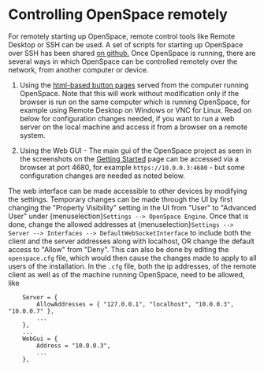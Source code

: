 # Controlling OpenSpace remotely

For remotely starting up OpenSpace, remote control tools like Remote Desktop or SSH can be used. A set of scripts for starting up OpenSpace 
over SSH has been shared [on github.](https://gist.github.com/curiousercreative/84d70417bbbb183bf68043b8b1127d65)
Once OpenSpace is running, there are several ways in which OpenSpace can be controlled remotely over the network, from another computer or device.

1. Using the [html-based button pages](/how-to/html-controls-setup/) served from the computer running OpenSpace. 
Note that this will work without modification only if the browser is run on the same computer which is running OpenSpace, 
for example using Remote Desktop on Windows or VNC for Linux. 
Read on below for configuration changes needed, if you want to run a web server on the local machine and access it from a browser on a remote system. 
   
2. Using the Web GUI - The main gui of the OpenSpace project as seen in the screenshots on the [Getting Started](/users/getting-started/) page
can be accessed via a browser at port 4680, for example `https://10.0.0.3:4680` - but some configuration changes are needed as noted below.

The web interface can be made accessible to other devices by modifying the settings. Temporary changes can be made through the UI by first
changing the "Property Visibility" setting in the UI from "User" to "Advanced User" under {menuselection}`Settings --> OpenSpace Engine`. Once that is done,
change the allowed addresses at {menuselection}`Settings --> Server --> Interfaces --> DefaultWebSocketInterface` to include both the client and the server addresses along with localhost,
OR change the default access to "Allow" from "Deny". This can also be done by editing the `openspace.cfg` file, which would then cause the changes made
to apply to all users of the installation. In the `.cfg` file, both the ip addresses, of the remote client as well as of the machine running OpenSpace,
need to be allowed, like
```
    Server = {
        AllowAddresses = { "127.0.0.1", "localhost", "10.0.0.3", "10.0.0.7" },
        ...
    },
    ...
    WebGui = {
        Address = "10.0.0.3",
        ...
    },

``` 
